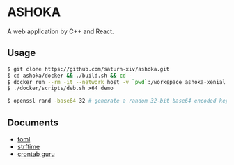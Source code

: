 # ASHOKA

A web application by C++ and React.

## Usage

```bash
$ git clone https://github.com/saturn-xiv/ashoka.git
$ cd ashoka/docker && ./build.sh && cd -
$ docker run --rm -it --network host -v `pwd`:/workspace ashoka-xenial # bionic, focal
$ ./docker/scripts/deb.sh x64 demo

```

```bash
$ openssl rand -base64 32 # generate a random 32-bit base64 encoded key
```

## Documents

- [toml](https://toml.io/en/)
- [strftime](http://www.cplusplus.com/reference/ctime/strftime/)
- [crontab guru](https://crontab.guru/)
